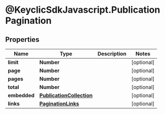 # @KeyclicSdkJavascript.PublicationPagination

## Properties
Name | Type | Description | Notes
------------ | ------------- | ------------- | -------------
**limit** | **Number** |  | [optional] 
**page** | **Number** |  | [optional] 
**pages** | **Number** |  | [optional] 
**total** | **Number** |  | [optional] 
**embedded** | [**PublicationCollection**](PublicationCollection.md) |  | [optional] 
**links** | [**PaginationLinks**](PaginationLinks.md) |  | [optional] 



